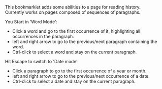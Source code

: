This bookmarklet adds some abilities to a page for reading
history. Currently works on pages composed of sequences of paragraphs.

You Start in 'Word Mode':

* Click a word and go to the first occurrence of it, highlighting all occurrences in the paragraph.
* left and right arrow to go to the previous/next paragraph containing the word.
* Ctrl-click to select a word and stay on the current paragraph.

Hit Escape to switch to 'Date mode'

* Click a paragraph to go to the first occurrence of a year or month.
* left and right arrow to go to the previous/next occurrence of a date.
* Ctrl-click to select a date and stay on the current paragraph.